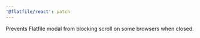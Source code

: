 ```yaml
---
'@flatfile/react': patch
---
```


Prevents Flatfile modal from blocking scroll on some browsers when closed.
